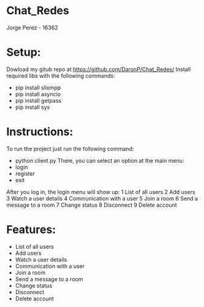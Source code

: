 # Chat_Redes
Jorge Perez - 16362

# Setup:

 Dowload my gitub repo at https://github.com/DaronP/Chat_Redes/
 Install required libs with the following commands:
* pip install slixmpp
* pip install asyncio
* pip install getpass
* pip install sys


# Instructions:

To run the project just run the following command:

- python client.py
There, you can select an option at the main menu:
- login
- register
- exit

After you log in, the login menu will show up:
1 List of all users
2 Add users
3 Watch a user details
4 Communication with a user
5 Join a room
6 Send a message to a room
7 Change status
8 Disconnect
9 Delete account

# Features:
- List of all users
- Add users
- Watch a user details
- Communication with a user
- Join a room
- Send a message to a room
- Change status
- Disconnect
- Delete account

